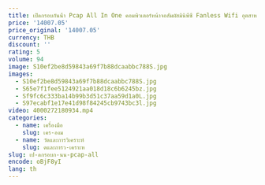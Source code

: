```yaml
---
title: เปิดกรอบกันน้ํา Pcap All In One คอมพิวเตอร์หน้าจอสัมผัสมินิพีซี Fanless Wifi อุตสาหกรรม Android แผงพีซีแบบ Capacitive
price: '14007.05'
price_original: '14007.05'
currency: THB
discount: ''
rating: 5
volume: 94
image: S10ef2be8d59843a69f7b88dcaabbc788S.jpg
images:
  - S10ef2be8d59843a69f7b88dcaabbc788S.jpg
  - S65e7f1fee5124921aa018d18c6b6245bz.jpg
  - Sf9fc6c333ba14b99b3d51c37aa59d1a0L.jpg
  - S97ecabf1e17e41d98f84245cb9743bc3l.jpg
video: 4000272180934.mp4
categories:
  - name: เครื่องมือ
    slug: เคร-องม
  - name: วัดและการวิเคราะห์
    slug: ดและการว-เคราะห
slug: เป-ดกรอบก-นน-pcap-all
encode: oBjF8yI
lang: th
---
```

  